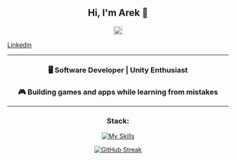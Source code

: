 <div align="center">
  
## Hi, I'm Arek 👋
<a href="https://skillicons.dev">
  <img src="https://skillicons.dev/icons?i=linkedin" width="20" />
</a> 
</div>

[Linkedin](https://www.linkedin.com/in/arkadiusz-kasztelan-943325269/)

---
<div align="center">

### 🖥️ Software Developer | Unity Enthusiast  
### 🎮 Building games and apps while learning from mistakes  

</div>

---
<div align="center">
  
### Stack:
[![My Skills](https://skillicons.dev/icons?i=java,spring,cs,unity,git,php,docker,postgres,symfony)](https://skillicons.dev)

[![GitHub Streak](https://github-readme-streak-stats.herokuapp.com?user=malpish0n&theme=transparent&hide_border=true&short_numbers=true&date_format=j%2Fn%5B%2FY%5D)](https://git.io/streak-stats)


</div>

